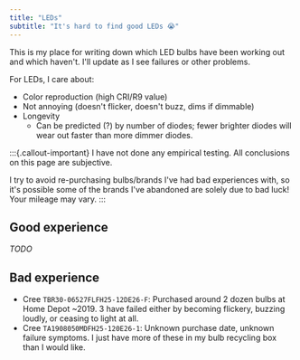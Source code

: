 ```yaml
---
title: "LEDs"
subtitle: "It's hard to find good LEDs 😭"
---
```


This is my place for writing down which LED bulbs have been working out and which
haven't. I'll update as I see failures or other problems.

For LEDs, I care about:

* Color reproduction (high CRI/R9 value)
* Not annoying (doesn't flicker, doesn't buzz, dims if dimmable)
* Longevity
    * Can be predicted (?) by number of diodes; fewer brighter diodes will wear out
      faster than more dimmer diodes.

:::{.callout-important}
I have not done any empirical testing. All conclusions on this page are subjective.

I try to avoid re-purchasing bulbs/brands I've had bad experiences with, so it's
possible some of the brands I've abandoned are solely due to bad luck! Your mileage may
vary.
:::


## Good experience

_TODO_


## Bad experience

* Cree `TBR30-06527FLFH25-12DE26-F`: Purchased around 2 dozen bulbs at Home Depot ~2019.
  3 have failed either by becoming flickery, buzzing loudly, or ceasing to light at all.
* Cree `TA1908050MDFH25-120E26-1`: Unknown purchase date, unknown failure symptoms. I
  just have more of these in my bulb recycling box than I would like.
